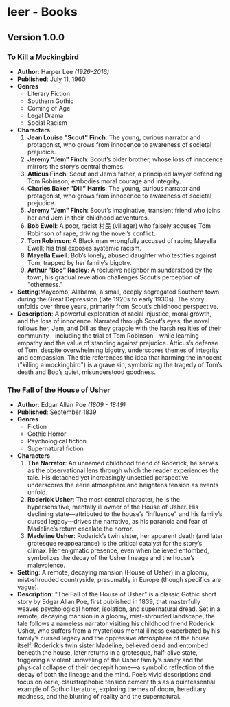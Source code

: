 # leer - Books

## Version 1.0.0

### To Kill a Mockingbird

- **Author**: Harper Lee _(1926–2016)_
- **Published**: July 11, 1960
- **Genres**
  - Literary Fiction
  - Southern Gothic
  - Coming of Age
  - Legal Drama
  - Social Racism
- **Characters**
  1. **Jean Louise "Scout" Finch**: The young, curious narrator and protagonist, who grows from innocence to awareness of societal prejudice.
  2. **Jeremy "Jem" Finch**: Scout’s older brother, whose loss of innocence mirrors the story’s central themes.
  3. **Atticus Finch**: Scout and Jem’s father, a principled lawyer defending Tom Robinson; embodies moral courage and integrity.
  4. **Charles Baker "Dill" Harris**: The young, curious narrator and protagonist, who grows from innocence to awareness of societal prejudice.
  5. **Jeremy "Jem" Finch**: Scout’s imaginative, transient friend who joins her and Jem in their childhood adventures.
  6. **Bob Ewell**: A poor, racist 村民 (villager) who falsely accuses Tom Robinson of rape, driving the novel’s conflict.
  7. **Tom Robinson**: A Black man wrongfully accused of raping Mayella Ewell; his trial exposes systemic racism.
  5. **Mayella Ewell**: Bob’s lonely, abused daughter who testifies against Tom, trapped by her family’s bigotry.
  6. **Arthur "Boo" Radley**: A reclusive neighbor misunderstood by the town; his gradual revelation challenges Scout’s perception of "otherness."
- **Setting**:Maycomb, Alabama, a small, deeply segregated Southern town during the Great Depression (late 1920s to early 1930s). The story unfolds over three years, primarily from Scout’s childhood perspective.
- **Description**: A powerful exploration of racial injustice, moral growth, and the loss of innocence. Narrated through Scout’s eyes, the novel follows her, Jem, and Dill as they grapple with the harsh realities of their community—including the trial of Tom Robinson—while learning empathy and the value of standing against prejudice. Atticus’s defense of Tom, despite overwhelming bigotry, underscores themes of integrity and compassion. The title references the idea that harming the innocent ("killing a mockingbird") is a grave sin, symbolizing the tragedy of Tom’s death and Boo’s quiet, misunderstood goodness.

### The Fall of the House of Usher

- **Author**: Edgar Allan Poe _(1809 - 1849)_
- **Published**: September 1839
- **Genres**
  - Fiction
  - Gothic Horror
  - Psychological fiction
  - Supernatural fiction
- **Characters**
  1. **The Narrator**: An unnamed childhood friend of Roderick, he serves as the observational lens through which the reader experiences the tale. His detached yet increasingly unsettled perspective underscores the eerie atmosphere and heightens tension as events unfold.
  2. **Roderick Usher**: The most central character, he is the hypersensitive, mentally ill owner of the House of Usher. His declining state—attributed to the house’s "influence" and his family’s cursed legacy—drives the narrative, as his paranoia and fear of Madeline’s return escalate the horror.
  3. **Madeline Usher**: Roderick’s twin sister, her apparent death (and later grotesque reappearance) is the critical catalyst for the story’s climax. Her enigmatic presence, even when believed entombed, symbolizes the decay of the Usher lineage and the house’s malevolence.
- **Setting**: A remote, decaying mansion (House of Usher) in a gloomy, mist-shrouded countryside, presumably in Europe (though specifics are vague).
- **Description**: "The Fall of the House of Usher" is a classic Gothic short story by Edgar Allan Poe, first published in 1839, that masterfully weaves psychological horror, isolation, and supernatural dread. Set in a remote, decaying mansion in a gloomy, mist-shrouded landscape, the tale follows a nameless narrator visiting his childhood friend Roderick Usher, who suffers from a mysterious mental illness exacerbated by his family’s cursed legacy and the oppressive atmosphere of the house itself. Roderick’s twin sister Madeline, believed dead and entombed beneath the house, later returns in a grotesque, half-alive state, triggering a violent unraveling of the Usher family’s sanity and the physical collapse of their decrepit home—a symbolic reflection of the decay of both the lineage and the mind. Poe’s vivid descriptions and focus on eerie, claustrophobic tension cement this as a quintessential example of Gothic literature, exploring themes of doom, hereditary madness, and the blurring of reality and the supernatural.

